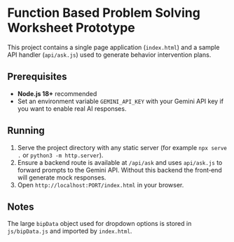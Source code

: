 # Function Based Problem Solving Worksheet Prototype

This project contains a single page application (`index.html`) and a sample API handler (`api/ask.js`) used to generate behavior intervention plans.

## Prerequisites

- **Node.js 18+** recommended
- Set an environment variable `GEMINI_API_KEY` with your Gemini API key if you want to enable real AI responses.

## Running

1. Serve the project directory with any static server (for example `npx serve .` or `python3 -m http.server`).
2. Ensure a backend route is available at `/api/ask` and uses `api/ask.js` to forward prompts to the Gemini API. Without this backend the front‑end will generate mock responses.
3. Open `http://localhost:PORT/index.html` in your browser.

## Notes

The large `bipData` object used for dropdown options is stored in `js/bipData.js` and imported by `index.html`.
